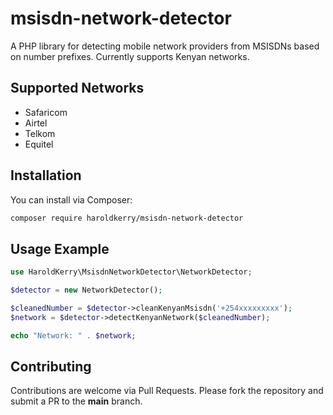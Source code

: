 # msisdn-network-detector
A PHP library for detecting mobile network providers from MSISDNs based on number prefixes. Currently supports Kenyan networks.

## Supported Networks
- Safaricom
- Airtel
- Telkom
- Equitel

## Installation

You can install via Composer:

```bash
composer require haroldkerry/msisdn-network-detector
````

## Usage Example

```php
use HaroldKerry\MsisdnNetworkDetector\NetworkDetector;

$detector = new NetworkDetector();

$cleanedNumber = $detector->cleanKenyanMsisdn('+254xxxxxxxxx');
$network = $detector->detectKenyanNetwork($cleanedNumber);

echo "Network: " . $network;
```

## Contributing

Contributions are welcome via Pull Requests.
Please fork the repository and submit a PR to the **main** branch.
